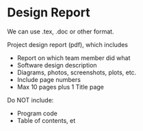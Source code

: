 # Design Report

We can use .tex, .doc or other format. 

Project design report (pdf), which includes     
- Report on which team member did what    
- Software design description  
- Diagrams, photos, screenshots, plots, etc.  
- Include page numbers   
- Max 10 pages plus 1 Title page  

Do NOT include:   
- Program code  
- Table of contents, et   